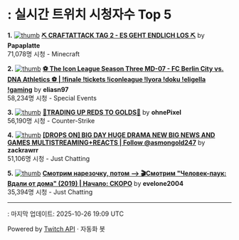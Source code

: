 # : 실시간 트위치 시청자수 Top 5

**1.** [![thumb](https://static-cdn.jtvnw.net/previews-ttv/live_user_papaplatte-320x180.jpg)](https://twitch.tv/Papaplatte)
**[⛏️ CRAFTATTACK TAG 2 - ES GEHT ENDLICH LOS ⛏️](https://twitch.tv/Papaplatte)** by **Papaplatte**<br>71,078명 시청  - Minecraft

**2.** [![thumb](https://static-cdn.jtvnw.net/previews-ttv/live_user_eliasn97-320x180.jpg)](https://twitch.tv/eliasn97)
**[⚽️ The Icon League Season Three MD-07 - FC Berlin City vs. DNA Athletics ⚽️ | !finale !tickets !iconleague !lyora !doku !eligella !gaming](https://twitch.tv/eliasn97)** by **eliasn97**<br>58,234명 시청  - Special Events

**3.** [![thumb](https://static-cdn.jtvnw.net/previews-ttv/live_user_ohnepixel-320x180.jpg)](https://twitch.tv/ohnePixel)
**[🔴TRADING UP REDS TO GOLDS🔴](https://twitch.tv/ohnePixel)** by **ohnePixel**<br>56,190명 시청  - Counter-Strike

**4.** [![thumb](https://static-cdn.jtvnw.net/previews-ttv/live_user_zackrawrr-320x180.jpg)](https://twitch.tv/zackrawrr)
**[[DROPS ON] BIG DAY HUGE DRAMA NEW BIG NEWS AND GAMES  MULTISTREAMING+REACTS | Follow  @asmongold247](https://twitch.tv/zackrawrr)** by **zackrawrr**<br>51,106명 시청  - Just Chatting

**5.** [![thumb](https://static-cdn.jtvnw.net/previews-ttv/live_user_evelone2004-320x180.jpg)](https://twitch.tv/evelone2004)
**[Смотрим нарезочку, потом --> 🎬Смотрим "Человек-паук: Вдали от дома" (2019) | Начало: СКОРО](https://twitch.tv/evelone2004)** by **evelone2004**<br>35,394명 시청  - Just Chatting


---
: 마지막 업데이트: 2025-10-26 19:09 UTC

Powered by [Twitch API](https://dev.twitch.tv/docs/api/reference) · 자동화 봇